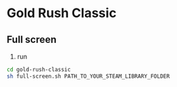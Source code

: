 # Gold Rush Classic

## Full screen

1. run
```bash
cd gold-rush-classic
sh full-screen.sh PATH_TO_YOUR_STEAM_LIBRARY_FOLDER
```
